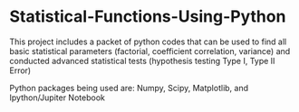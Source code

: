 # Statistical-Functions-Using-Python

This project includes a packet of python codes that can be used to find all basic statistical parameters (factorial, coefficient correlation, variance) and conducted advanced statistical tests (hypothesis testing Type I, Type II Error)

Python packages being used are: Numpy, Scipy, Matplotlib, and Ipython/Jupiter Notebook

